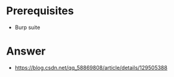 # Prerequisites

* Burp suite

# Answer

* https://blog.csdn.net/qq_58869808/article/details/129505388


